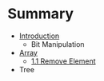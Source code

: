 # Summary

* [Introduction](README.md)
   * Bit Manipulation
* [Array](chapter1.md)
   * [1.1 Remove Element](11_remove_element.md)
* Tree

